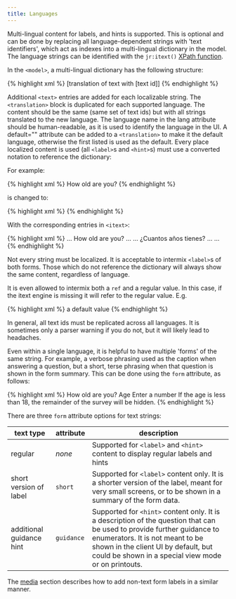 ```yaml
---
title: Languages 
---
```


Multi-lingual content for labels, and hints is supported. This is optional and can be done by replacing all language-dependent strings with 'text identifiers', which act as indexes into a multi-lingual dictionary in the model. The language strings can be identified with the `jr:itext()` [XPath function](#xpath-functions).

In the `<model>`, a multi-lingual dictionary has the following structure:

{% highlight xml %}
<itext>
    <translation lang="[language name]" default="true()">
        <text id="[text id]">
            <value>[translation of text with [text id]]</value>
        </text>
    </translation>
</itext>
{% endhighlight %}

Additional `<text>` entries are added for each localizable string. The `<translation>` block is duplicated for each supported language. The content should be the same (same set of text ids) but with all strings translated to the new language. The language name in the lang attribute should be human-readable, as it is used to identify the language in the UI. A default="" attribute can be added to a `<translation>` to make it the default language, otherwise the first listed is used as the default.
Every place localized content is used (all `<label>`s and `<hint>`s) must use a converted notation to reference the dictionary:

For example:

{% highlight xml %}
<label>How old are you?</label>
{% endhighlight %}

is changed to:

{% highlight xml %}
<label ref="jr:itext('how-old')" />
{% endhighlight %}

With the corresponding entries in `<itext>`:

{% highlight xml %}
<translation lang="English">
    ...
    <text id="how-old">
        <value>How old are you?</value>
    </text>
    ...
</translation>
<translation lang="Spanish">
    ...
    <text id="how-old">
        <value>¿Cuantos años tienes?</value>
    </text>
    ...
</translation>
...
{% endhighlight %}

Not every string must be localized. It is acceptable to intermix `<label>`s of both forms. Those which do not reference the dictionary will always show the same content, regardless of language.

It is even allowed to intermix both a `ref` and a regular value. In this case, if the itext engine is missing it will refer to the regular value. E.g.

{% highlight xml %}
<label ref="jr:itext('mykey')">a default value</label>
{% endhighlight %}

In general, all text ids must be replicated across all languages. It is sometimes only a parser warning if you do not, but it will likely lead to headaches.

Even within a single language, it is helpful to have multiple 'forms' of the same string. For example, a verbose phrasing used as the caption when answering a question, but a short, terse phrasing when that question is shown in the form summary. This can be done using the `form` attribute, as follows:

{% highlight xml %}
<text id="how-old-label">
    <value>How old are you?</value>
    <value form="short">Age</value>
</text>
<text id="how-old-hint">
    <value>Enter a number</value>
    <value form="guidance">If the age is less than 18, the remainder of the survey will be hidden.</value>
</text>
{% endhighlight %}

There are three `form` attribute options for text strings:

| text type                | attribute      | description |
| ------------------------ | -------------- |----------------------------
| regular                  | _none_         | Supported for `<label>` and `<hint>` content to display regular labels and hints |
| short version of label   | `short`        | Supported for `<label>` content only. It is a shorter version of the label, meant for very small screens, or to be shown in a summary of the form data. |
| additional guidance hint | `guidance`     | Supported for `<hint>` content only. It is a description of the question that can be used to provide further guidance to enumerators. It is not meant to be shown in the client UI by default, but could be shown in a special view mode or on printouts. |

The [media](#media) section describes how to add non-text form labels in a similar manner.
